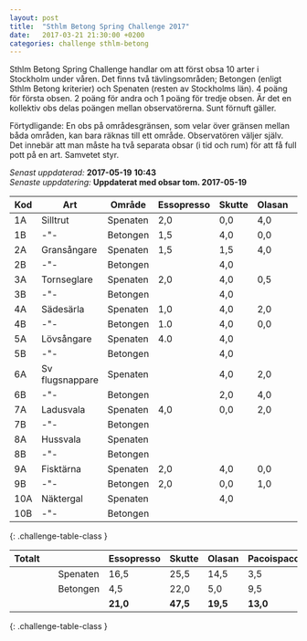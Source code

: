 ```yaml
---
layout: post
title:  "Sthlm Betong Spring Challenge 2017"
date:   2017-03-21 21:30:00 +0200
categories: challenge sthlm-betong
---
```


Sthlm Betong Spring Challenge handlar om att först obsa 10 arter i Stockholm under våren. Det finns två tävlingsområden; Betongen (enligt Sthlm Betong kriterier) och Spenaten (resten av Stockholms län). 4 poäng för första obsen. 2 poäng för andra och 1 poäng för tredje obsen. Är det en kollektiv obs delas poängen mellan observatörerna. Sunt förnuft gäller.

Förtydligande: En obs på områdesgränsen, som velar över gränsen mellan båda områden, kan bara räknas till ett område. Observatören väljer själv. Det innebär att man måste ha två separata obsar (i tid och rum) för att få full pott på en art. Samvetet styr.

*Senast* *uppdaterad:* **2017-05-19** **10:43**    
*Senaste* *uppdatering:* **Uppdaterat med obsar tom. 2017-05-19**

| Kod | Art         | Område   | Essopresso | Skutte | Olasan | Pacoispaco |
| --- | ----------- | -------- | ---------- | ------ | ------ | ---------- |
| 1A  | Silltrut    | Spenaten | 2,0        | 0,0    | 4,0    | 1,0        |
| 1B  |    -"-      | Betongen | 1,5        | 4,0    | 0,0    | 1,5        |
| 2A  | Gransångare | Spenaten | 1,5        | 1,5    | 4,0    | 0,0        |
| 2B  |    -"-      | Betongen |            | 4,0    |        |            |
| 3A  | Tornseglare | Spenaten | 2,0        | 4,0    | 0,5    | 0,5        |
| 3B  |    -"-      | Betongen |            | 4,0    |        | 2,0        |
| 4A  | Sädesärla   | Spenaten | 1,0        | 4,0    | 2,0    | 0,0        |
| 4B  |    -"-      | Betongen | 1.0        | 4,0    | 0,0    | 2,0        |
| 5A  | Lövsångare  | Spenaten | 4.0        | 4,0    |        |            |
| 5B  |    -"-      | Betongen |            | 4,0    |        |            |
| 6A  | Sv flugsnappare | Spenaten |        | 4,0    | 2,0    |            |
| 6B  |    -"-          | Betongen |        | 2,0    | 4,0    |            |
| 7A  | Ladusvala   | Spenaten | 4,0        | 0,0    | 2,0    | 1,0        |
| 7B  |    -"-      | Betongen |            |        |        |            |
| 8A  | Hussvala    | Spenaten |            |        |        |            |
| 8B  |    -"-      | Betongen |            |        |        |            |
| 9A  | Fisktärna   | Spenaten | 2,0        | 4,0    | 0,0    | 1,0        |
| 9B  |    -"-      | Betongen | 2,0        | 0,0    | 1,0    | 4,0        |
| 10A | Näktergal   | Spenaten |            | 4,0    |        |            |
| 10B |    -"-      | Betongen |            |        |        |            |
{: .challenge-table-class }

| Totalt  |         |          | Essopresso | Skutte | Olasan | Pacoispaco |
| ------- | ------- | -------- | ---------- | ------ | ------ | ---------- |
|         |         | Spenaten | 16,5       | 25,5   | 14,5   |  3,5       |
|         |         | Betongen |  4,5       | 22,0   |  5,0   |  9,5       |
|         |         |          |  **21,0**  | **47,5** | **19,5** | **13,0**  |
{: .challenge-table-class }

